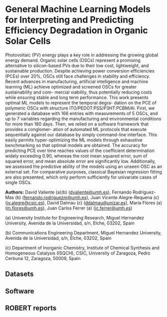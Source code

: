 # General Machine Learning Models for Interpreting and Predicting Efficiency Degradation in Organic Solar Cells

Photovoltaic (PV) energy plays a key role in addressing the growing global energy demand. Organic solar cells (OSCs) represent a promising alternative to silicon-based PVs due to their low cost, lightweight, and sustainable production. Despite achieving power conversion efficiencies (PCEs) over 20%, OSCs still face challenges in stability and efficiency. Recent advances in manufacturing, artificial intelligence and machine learning (ML) achieve optimized and screened OSCs for greater sustainability and com- mercial viability, thus potentially reducing costs while ensuring stable and long term performance. This work presents optimal ML models to represent the temporal degra- dation on the PCE of polymeric OSCs with structure ITO/PEDOT:PSS/P3HT:PCBM/Al. First, we generated a database with 166 entries with measurements of 5 OSCs, and up to 7 variables regarding the manufacturing and environmental conditions for more than 180 days. Then, we relied on a software framework that provides a conglomer- ation of automated ML protocols that execute sequentially against our database by simply command-line interface. This easily permits hyper-optimizing the ML models through exhaustive benchmarking so that optimal models are obtained. The accuracy for predicting PCE over time reaches values of the coefficient determination widely exceeding 0.90, whereas the root mean squared error, sum of squared error, and mean absolute error are significantly low. Additionally, we assessed the predictive ability of the models using an unseen OSC as an external set. For comparative purposes, classical Bayesian regression fitting are also presented, which only perform sufficiently for univariate cases of single OSCs.

**Authors:**
David Valiente (a)(b) (dvaliente@umh.es), Fernando Rodríguez-Mas (b) (fernando.rodriguezm@umh.es), Juan Vicente Alegre-Requena (c) (jv.alegre@csic.es), David Dalmau (c) (ddalmau@unizar.es), 
María Flores (a) (m.flores@umh.es), Juan Carlos Ferrer (a) (jc.ferrer@umh.es)

(a) University Institute for Engineering Research, Miguel Hernandez University, Avenida de la Universidad, s/n, Elche, 03202, Spain

(b) Communications Engineering Department, Miguel Hernandez University, Avenida de la Universidad, s/n, Elche, 03202, Spain

(c) Department of Inorganic Chemistry, Institute of Chemical Synthesis and Homogeneous Catalysis (ISQCH), CSIC, University of Zaragoza, Pedro Cerbuna 12, Zaragoza, 50009, Spain

## Datasets 

## Software

## ROBERT reports
